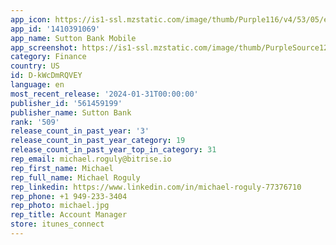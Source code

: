 ```yaml
---
app_icon: https://is1-ssl.mzstatic.com/image/thumb/Purple116/v4/53/05/e0/5305e0d3-871c-6b85-db44-63c511181e0e/AppIcon-1x_U007emarketing-0-7-0-85-220.png/1024x1024bb.png
app_id: '1410391069'
app_name: Sutton Bank Mobile
app_screenshot: https://is1-ssl.mzstatic.com/image/thumb/PurpleSource124/v4/98/1b/e4/981be484-67c3-75cf-d47c-127309560b5e/017844d3-16f5-46ac-8016-74f13e376b4b_iPhone_11_Pro_Max-01SplashScreen.png/1242x2688bb.png
category: Finance
country: US
id: D-kWcDmRQVEY
language: en
most_recent_release: '2024-01-31T00:00:00'
publisher_id: '561459199'
publisher_name: Sutton Bank
rank: '509'
release_count_in_past_year: '3'
release_count_in_past_year_category: 19
release_count_in_past_year_top_in_category: 31
rep_email: michael.roguly@bitrise.io
rep_first_name: Michael
rep_full_name: Michael Roguly
rep_linkedin: https://www.linkedin.com/in/michael-roguly-77376710
rep_phone: +1 949-233-3404
rep_photo: michael.jpg
rep_title: Account Manager
store: itunes_connect
---
```


